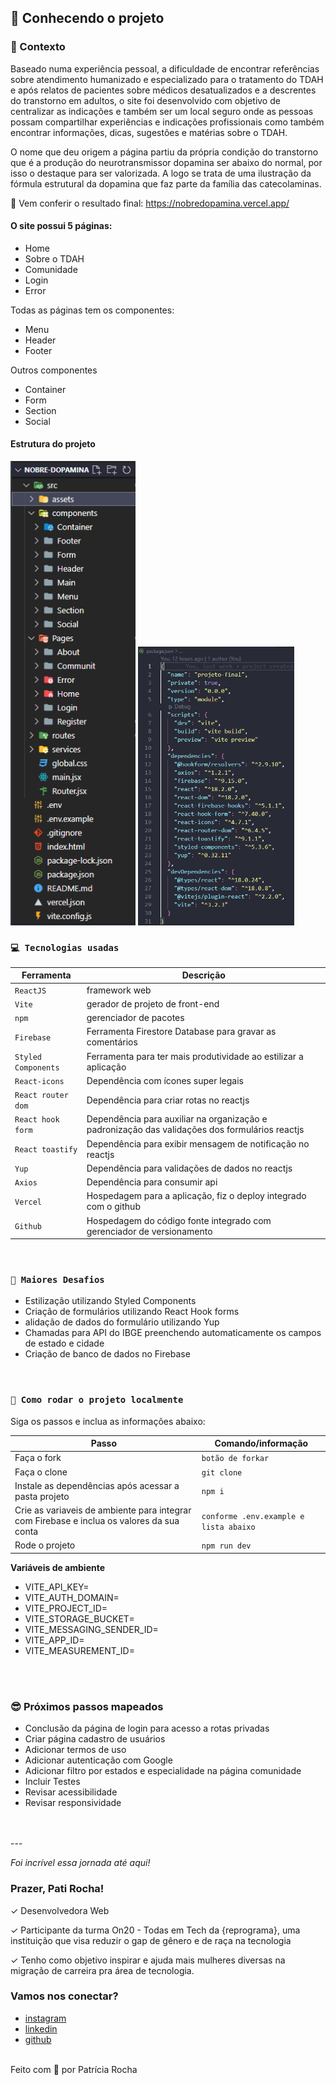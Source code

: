 ## 🧠 Conhecendo o projeto

###   🎯 Contexto

Baseado numa experiência pessoal, a dificuldade de encontrar referências sobre atendimento humanizado e especializado para o tratamento do TDAH e após relatos de pacientes sobre médicos desatualizados e a descrentes do transtorno em adultos, o site foi desenvolvido com objetivo de centralizar as indicações e também ser um local seguro onde as pessoas possam compartilhar experiências e indicações profissionais como também encontrar informações, dicas, sugestões e matérias sobre o TDAH.

O nome que deu origem a página partiu da própria condição do transtorno que é a produção do neurotransmissor dopamina ser abaixo do normal, por isso o destaque para ser valorizada.
A logo se trata de uma ilustração da fórmula estrutural da dopamina que faz parte da família das catecolaminas.


🚀 Vem conferir o resultado final: https://nobredopamina.vercel.app/

#### O site possui 5 páginas:

* Home
* Sobre o TDAH
* Comunidade
* Login
* Error

Todas as páginas tem os componentes:

* Menu
* Header
* Footer

Outros componentes

* Container
* Form
* Section
* Social

#### Estrutura do projeto

<img src="src\assets\pastas.png" alt="estrutura de pastas" width="200">
<img src="src\assets\packageJSON.png" alt="packageJSON" width="250">

<br />

### `💻 Tecnologias usadas`

| Ferramenta | Descrição |
| --- | --- |
| `ReactJS` | framework web|
| `Vite` | gerador de projeto de front-end|
| `npm` | gerenciador de pacotes|
| `Firebase` | Ferramenta Firestore Database para gravar as comentários |
| `Styled Components` | Ferramenta para ter mais produtividade ao estilizar a aplicação|
| `React-icons` | Dependência com ícones super legais|
| `React router dom` | Dependência para criar rotas no reactjs|
| `React hook form` | Dependência para auxiliar na organização e padronização das validações dos formulários  reactjs|
| `React toastify` | Dependência para exibir mensagem de notificação no reactjs|
| `Yup` | Dependência para validações de dados no reactjs|
| `Axios` | Dependência para consumir api|
| `Vercel` | Hospedagem para a aplicação, fiz o deploy integrado com o github|
| `Github` | Hospedagem do código fonte integrado com gerenciador de versionamento|

<br />

### `💪 Maiores Desafios `

- Estilização utilizando Styled Components
- Criação de formulários utilizando React Hook forms
- alidação de dados do formulário utilizando Yup
- Chamadas para API do IBGE preenchendo automaticamente os campos de estado e cidade
- Criação de banco de dados no Firebase

<br />

### `📝 Como rodar o projeto localmente`

Siga os passos e inclua as informações abaixo:

| Passo |	Comando/informação |
| --- | --- |
| Faça o fork |	`botão de forkar`|
| Faça o clone |	`git clone`|
|  Instale as dependências após acessar a pasta projeto	| `npm i`|
| Crie as variaveis de ambiente para integrar com Firebase e inclua os valores da sua conta | `conforme .env.example e lista abaixo`|
 Rode o projeto	| `npm run dev`|

 **Variáveis de ambiente**

 * VITE_API_KEY=
 * VITE_AUTH_DOMAIN=
 * VITE_PROJECT_ID=
 * VITE_STORAGE_BUCKET=
 * VITE_MESSAGING_SENDER_ID=
 * VITE_APP_ID=
 * VITE_MEASUREMENT_ID=
 
<br />
<br />

### 😎 Próximos passos mapeados

- Conclusão da página de login  para acesso a rotas privadas
- Criar página cadastro de usuários
- Adicionar termos de uso 
- Adicionar autenticação com Google
- Adicionar filtro por estados e especialidade na página comunidade
- Incluir Testes
- Revisar acessibilidade
- Revisar responsividade


<br />
<br />
---

_Foi incrível essa jornada até aqui!_

### Prazer, Pati Rocha!

✓	Desenvolvedora Web

✓	Participante da turma On20 - Todas em Tech da {reprograma}, uma instituição que visa reduzir o gap de gênero e de raça na tecnologia

✓	Tenho como objetivo inspirar e ajuda mais mulheres diversas na migração de carreira pra área de tecnologia.

### Vamos nos conectar?

- [instagram](https://www.instagram.com/_patiro)
- [linkedin](https://www.linkedin.com/in/patriciagrocha/)
- [github](https://github.com/pati-rocha)

<br>
Feito com 💜 por Patrícia Rocha
